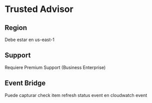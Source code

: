 # Trusted Advisor

## Region

Debe estar en us-east-1

## Support 

Requiere Premium Support (Business Enterprise)

## Event Bridge 

Puede capturar check item refresh status event en cloudwatch event